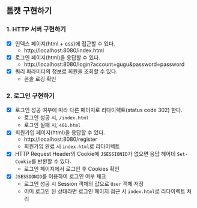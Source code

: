 ## 톰캣 구현하기

### 1. HTTP 서버 구현하기

- [x] 인덱스 페이지(html + css)에 접근할 수 있다.
  - http://localhost:8080/index.html
- [x] 로그인 페이지(html)을 응답할 수 있다.
  - http://localhost:8080/login?account=gugu&password=password
- [x] 쿼리 파라미터의 정보로 회원을 조회할 수 있다.
  - 콘솔 로깅 확인

### 2. 로그인 구현하기

- [x] 로그인 성공 여부에 따라 다른 페이지로 리다이렉트(status code 302) 한다.
  - 로그인 성공 시, `/index.html`
  - 로그인 실패 시, `401.html`
- [x] 회원가입 페이지(html)을 응답할 수 있다.
  - http://localhost:8080/register
  - 회원가입 완료 시 `index.html`로 리다이렉트
- [x] HTTP Request Header의 Cookie에 `JSESSIONID`가 없으면 응답 헤어데 `Set-Cookie`를 반환할 수 있다.
  - 로그인 페이지에서 로그인 후 Cookies 확인
- [x] `JSESSIONID`를 이용하여 로그인 여부 체크
  - 로그인 성공 시 Session 객체의 값으로 `User` 객체 저장
  - 이미 로그인 된 상태라면 로그인 페이지 접근 시 `index.html`로 리다이렉트 처리

